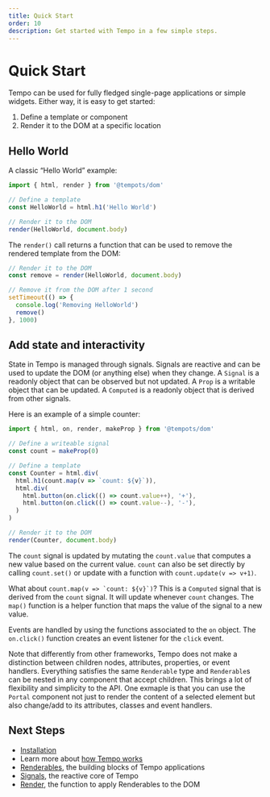 ```yaml
---
title: Quick Start
order: 10
description: Get started with Tempo in a few simple steps.
---
```

# Quick Start

Tempo can be used for fully fledged single-page applications or simple widgets. Either way, it is easy to get started:

1.	Define a template or component
2.	Render it to the DOM at a specific location

## Hello World

A classic “Hello World” example:

```ts
import { html, render } from '@tempots/dom'

// Define a template
const HelloWorld = html.h1('Hello World')

// Render it to the DOM
render(HelloWorld, document.body)
```

The `render()` call returns a function that can be used to remove the rendered template from the DOM:

```ts
// Render it to the DOM
const remove = render(HelloWorld, document.body)

// Remove it from the DOM after 1 second
setTimeout(() => {
  console.log('Removing HelloWorld')
  remove()
}, 1000)
```

## Add state and interactivity

State in Tempo is managed through signals. Signals are reactive and can be used to update the DOM (or anything else) when they change. A `Signal` is a readonly object that can be observed but not updated. A `Prop` is a writable object that can be updated. A `Computed` is a readonly object that is derived from other signals.

Here is an example of a simple counter:

```ts
import { html, on, render, makeProp } from '@tempots/dom'

// Define a writeable signal
const count = makeProp(0)

// Define a template
const Counter = html.div(
  html.h1(count.map(v => `count: ${v}`)),
  html.div(
    html.button(on.click(() => count.value++), '+'),
    html.button(on.click(() => count.value--), '-'),
  )
)

// Render it to the DOM
render(Counter, document.body)
```

The `count` signal is updated by mutating the `count.value` that computes a new value based on the current value. `count` can also be set directly by calling `count.set()` or update with a function with `count.update(v => v+1)`.

What about ``count.map(v => `count: ${v}`)``? This is a `Computed` signal that is derived from the `count` signal. It will update whenever `count` changes. The `map()` function is a helper function that maps the value of the signal to a new value.

Events are handled by using the functions associated to the `on` object. The `on.click()` function creates an event listener for the `click` event.

Note that differently from other frameworks, Tempo does not make a distinction between children nodes, attributes, properties, or event handlers. Everything satisfies the same `Renderable` type and `Renderable`s can be nested in any component that accept children. This brings a lot of flexibility and simplicity to the API. One exmaple is that you can use the `Portal` component not just to render the content of a selected element but also change/add to its attributes, classes and event handlers.

## Next Steps

- [Installation](/page/installation.html)
- Learn more about [how Tempo works](/page/how-it-works.html)
- [Renderables](/page/renderables.html), the building blocks of Tempo applications
- [Signals](/page/signals.html), the reactive core of Tempo
- [Render](/page/render.html), the function to apply Renderables to the DOM
